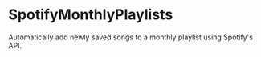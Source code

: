 # SpotifyMonthlyPlaylists
Automatically add newly saved songs to a monthly playlist using Spotify's API.
